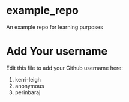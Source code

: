 # example_repo
An example repo for learning purposes
# Add Your username
Edit this file to add your Github username here:
1. kerri-leigh
2. anonymous
3. perinbaraj
